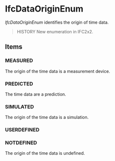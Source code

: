 # IfcDataOriginEnum

_IfcDataOriginEnum_ identifies the origin of time data.

> HISTORY  New enumeration in IFC2x2.  
>

## Items

### MEASURED
The origin of the time data is a measurement device.

### PREDICTED
The time data are a prediction.

### SIMULATED
The origin of the time data is a simulation.

### USERDEFINED


### NOTDEFINED
The origin of the time data is undefined.
